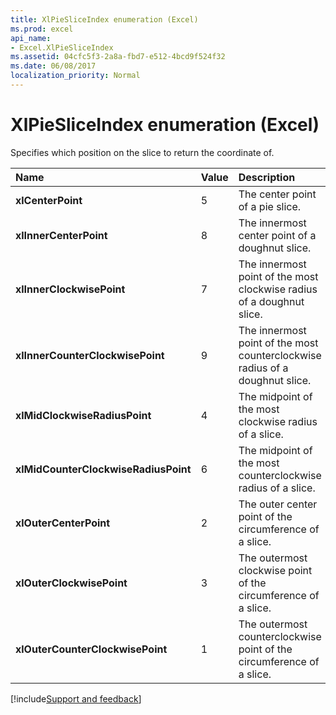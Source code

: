 ```yaml
---
title: XlPieSliceIndex enumeration (Excel)
ms.prod: excel
api_name:
- Excel.XlPieSliceIndex
ms.assetid: 04cfc5f3-2a8a-fbd7-e512-4bcd9f524f32
ms.date: 06/08/2017
localization_priority: Normal
---
```



# XlPieSliceIndex enumeration (Excel)

Specifies which position on the slice to return the coordinate of.



|Name|Value|Description|
|:-----|:-----|:-----|
| **xlCenterPoint**|5|The center point of a pie slice.|
| **xlInnerCenterPoint**|8|The innermost center point of a doughnut slice.|
| **xlInnerClockwisePoint**|7|The innermost point of the most clockwise radius of a doughnut slice.|
| **xlInnerCounterClockwisePoint**|9|The innermost point of the most counterclockwise radius of a doughnut slice.|
| **xlMidClockwiseRadiusPoint**|4|The midpoint of the most clockwise radius of a slice.|
| **xlMidCounterClockwiseRadiusPoint**|6|The midpoint of the most counterclockwise radius of a slice.|
| **xlOuterCenterPoint**|2|The outer center point of the circumference of a slice.|
| **xlOuterClockwisePoint**|3|The outermost clockwise point of the circumference of a slice.|
| **xlOuterCounterClockwisePoint**|1|The outermost counterclockwise point of the circumference of a slice.|

[!include[Support and feedback](~/includes/feedback-boilerplate.md)]